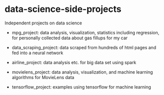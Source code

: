 # data-science-side-projects
Independent projects on data science

- mpg_project: data analysis, visualization, statistics including regression, for personally collected data about gas fillups for my car

- data_scraping_project: data scraped from hundreds of html pages and fed into a neural network

- airline_project: data analysis etc. for big data set using spark

- movielens_project: data analysis, visualization, and machine learning algorithms for MovieLens data

- tensorflow_project: examples using tensorflow for machine learning
